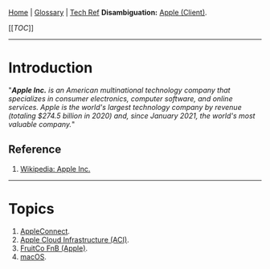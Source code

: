 [Home](/Slalom-LLC/Slalom-Consulting) | [Glossary](/Glossary) | [Tech Ref](/Tech-Ref)
**Disambiguation:** [Apple (Client)](/Clients/Apple).

[[_TOC_]]

---
# Introduction
"_***Apple Inc.*** is an American multinational technology company that specializes in consumer electronics, computer software, and online services. Apple is the world's largest technology company by revenue (totaling $274.5 billion in 2020) and, since January 2021, the world's most valuable company._"

## Reference
1. [Wikipedia: Apple Inc.](https://en.wikipedia.org/wiki/Apple_Inc.)

---
# Topics
1. [AppleConnect](/Tech-Ref/Apple-Inc/AppleConnect).
1. [Apple Cloud Infrastructure (ACI)](/Tech-Ref/Apple-Inc/ACI-\(Apple-Cloud-Infrastructure\)).
1. [FruitCo FnB (Apple)](/Clients/Apple/FruitCo-\(Apple\)).
1. [macOS](/Tech-Ref/Apple-Inc/Mac-\(Macintosh\)/macOS).
